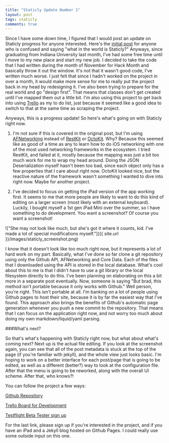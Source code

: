 ```yaml
---
title: "Staticly Update Number 1" 
layout: post
tags: staticly
comments: true
---
```


Since I have some down time, I figured that I would post an update on Staticly progress for anyone interested. Here's the [initial post](http://bringel.github.io/2013/11/12/staticly-editing-jekyll-sites-on-the-go.html) for anyone who is confused and saying "what in the world is Staticly?" Anyways, since graduating from Indiana University last month, I've had some free time until I move to my new place and start my new job. I decided to take the code that I had written during the month of November for Hack Month and basically throw it out the window. It's not that it wasn't good code, I've written much worse. I just felt that since I hadn't worked on the project in over a month, it would make more sense for me to really put the project back in my head by redesigning it. I've also been trying to prepare for the real world and go "design first". That means that classes don't get created until I've mapped them out a little bit. I'm also using this project to get back into using [Trello](http://www.trello.com) as my to do list, just because it seemed like a good idea to switch to that at the same time as scraping the project. 

Anyways, this is a progress update! So here's what's going on with Staticly right now.

1. I'm not sure if this is covered in the original post, but I'm using [AFNetworking](http://afnetworking.com) instead of [RestKit](http://restkit.org) or [OctoKit](http://octokit.github.io). Why? Because this seemed like as good of a time as any to learn how to do iOS networking with one of the most used networking frameworks in the ecosystem. I tried RestKit, and failed at it, mostly because the mapping was just a bit too much work for me to wrap my head around. Doing the JSON Deserialization myself hasn't been too bad, since each object only has a few properties that I care about right now. OctoKit looked nice, but the reactive nature of the framework wasn't something I wanted to dive into right now. Maybe for another project.

2. I've decided to focus on getting the iPad version of the app working first. It seems to me that more people are likely to want to do this kind of editing on a larger screen (most likely with an external keyboard). Luckily, I bought myself a 1st gen iPad Mini over the summer, so I have something to do development. You want a screenshot? Of course you want a screenshot!

!["She may not look like much, but she's got it where it counts, kid. I've made a lot of special modifications myself."]({{ site.url }}/images/staticly_screenshot.png)

I know that it doesn't look like too much right now, but it represents a lot of hard work on my part. Basically, what I've done so far clone a git repository using only the Github API, AFNetworking and Core Data. Each of the files that I downloaded using the API is stored in the local database. What's cool about this to me is that I didn't have to use a git library or the local filesystem directly to do this. I've been planning on elaborating on this a bit more in a separate post eventually. Now, someone is saying "But brad, this method isn't portable because it only works with Github." Well person, you're right. This isn't portable at all. I'm banking on a lot of people using Github pages to host their site, because it is by far the easiest way that I've found. This approach also brings the benefits of Github's automatic page generation whenever you push a new commit to the repository. That means that I can focus on the application right now, and not worry too much about doing my own markdown/liquid/yaml parsing.

###What's next?

So that's what's happening with Staticly right now, but what about what's coming next? Next up is the actual file editing.
If you look at the screenshot again, you can see that all of the post metadata is stuck at the top of the page (if you're familiar with jekyll), and the whole view just looks basic. I'm hoping to work on a better interface for each post/page that is going to be edited, as well as a different (better?) way to look at the configuration file. 
After that the menu is going to be reworked, along with the overall UI scheme. After that, who knows?!

You can follow the project a few ways:

[Github Repository](https://github.com/bringel/staticly)

[Trello Board for Development](https://trello.com/b/jLj8SwnF)

[Testflight Beta Tester sign up](http://tflig.ht/1d1jV4m)

For the last link, please sign up if you're interested in the project, and if you have an iPad and a Jekyll blog hosted on Github Pages. I could really use some outside input on this one.